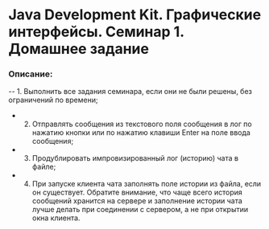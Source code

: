 # Java Development Kit. Графические интерфейсы. Семинар 1. Домашнее задание

### Описание:

-- 1. Выполнить все задания семинара, если они не были решены, без ограничений по времени;
- 2. Отправлять сообщения из текстового поля сообщения в лог по нажатию кнопки или по нажатию клавиши Enter на поле ввода сообщения;
- 3. Продублировать импровизированный лог (историю) чата в файле;
- 4. При запуске клиента чата заполнять поле истории из файла, если он существует. Обратите внимание, что чаще всего история сообщений хранится на сервере и заполнение истории чата лучше делать при соединении с сервером, а не при открытии окна клиента.
